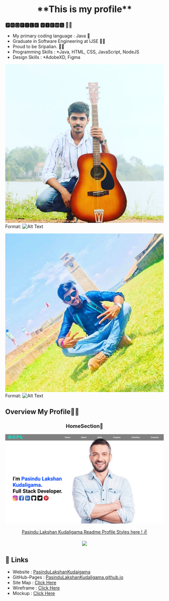 <h1 align="center">**This is my profile**</h1>


### 🅿🆁🅾🅵🅸🅻🅴 🆅🅸🅴🆆🆂 🕵️‍♂️
- My primary coding language : Java 🧒
- Graduate in Software Engineering at IJSE 👨‍🎓
- Proud to be Sripalian. 💙🧡
- Programming Skills : *Java, HTML, CSS, JavaScript, NodeJS
- Design Skills : *AdobeXD, Figma

![PasinduLakshankudaligama](assets/images/1img.jpg)
Format: ![Alt Text]("https://www.facebook.com/photo.php?fbid=1316465092140856&set=pb.100013321332998.-2207520000..&type=3")

![PasinduLakshankudaligama](assets/images/2img.jpg)
Format: ![Alt Text]("https://www.facebook.com/photo.php?fbid=1316465092140856&set=pb.100013321332998.-2207520000..&type=3")

<h2>Overview My Profile🕵️‍♂️ </h2>

<h3 align="center">HomeSection🧒</h3>

![Home Section Img](assets/images/home.png)

<p align="center">
<a href="https://github.com/pasindulakshankudaligama/Readme-File-Styles">
Pasindu Lakshan Kudaligama Readme Profile Styles here ! ✌
</a>
</p>

<p align="center">
  <img src="https://capsule-render.vercel.app/api?type=waving&color=gradient&height=80&section=footer"/>
</p>

## :link: **Links**
- Website : [PasinduLakshanKudaigama](https://pasindulakshankudaligama.000webhostapp.com/)
- GitHub-Pages : [PasinduLakshanKudaligama.github.io](https://github.com/pasindulakshankudaligama)
- Site Map : [Click Here](https://www.gloomaps.com/zkW7hEsEkx)
- Wireframe : [Click Here](https://wireframe.cc/0EsPjQ)
- Mockup : [Click Here](https://www.figma.com/file/ODNGUckoFcQyn5RFkvqQfQ/My-Web?node-id=0%3A1)
